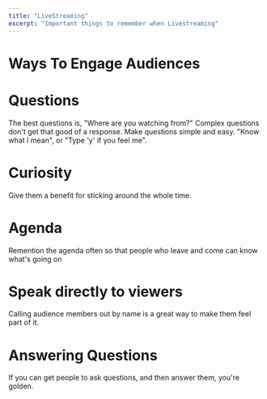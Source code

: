 ```yaml
---
title: "LiveStreaming"
excerpt: "Important things to remember when Livestreaming"
---
```


# Ways To Engage Audiences

# Questions
The best questions is, "Where are you watching from?" Complex questions don't get that good of a response. Make questions simple and easy. "Know what I mean", or "Type 'y' if you feel me".

# Curiosity
Give them a benefit for sticking around the whole time.

# Agenda
Remention the agenda often so that people who leave and come can know what's going on

# Speak directly to viewers
Calling audience members out by name is a great way to make them feel part of it.

# Answering Questions
If you can get people to ask questions, and then answer them, you're golden. 
